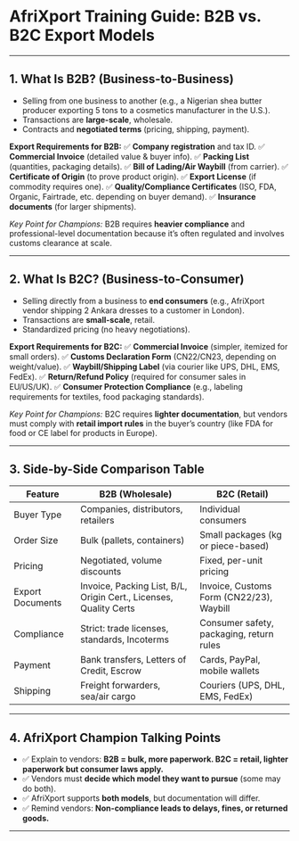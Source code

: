 # **AfriXport Training Guide: B2B vs. B2C Export Models**

---

## **1. What Is B2B? (Business-to-Business)**

* Selling from one business to another (e.g., a Nigerian shea butter producer exporting 5 tons to a cosmetics manufacturer in the U.S.).
* Transactions are **large-scale**, wholesale.
* Contracts and **negotiated terms** (pricing, shipping, payment).

**Export Requirements for B2B:**
✅ **Company registration** and tax ID.
✅ **Commercial Invoice** (detailed value & buyer info).
✅ **Packing List** (quantities, packaging details).
✅ **Bill of Lading/Air Waybill** (from carrier).
✅ **Certificate of Origin** (to prove product origin).
✅ **Export License** (if commodity requires one).
✅ **Quality/Compliance Certificates** (ISO, FDA, Organic, Fairtrade, etc. depending on buyer demand).
✅ **Insurance documents** (for larger shipments).

*Key Point for Champions:* B2B requires **heavier compliance** and professional-level documentation because it’s often regulated and involves customs clearance at scale.

---

## **2. What Is B2C? (Business-to-Consumer)**

* Selling directly from a business to **end consumers** (e.g., AfriXport vendor shipping 2 Ankara dresses to a customer in London).
* Transactions are **small-scale**, retail.
* Standardized pricing (no heavy negotiations).

**Export Requirements for B2C:**
✅ **Commercial Invoice** (simpler, itemized for small orders).
✅ **Customs Declaration Form** (CN22/CN23, depending on weight/value).
✅ **Waybill/Shipping Label** (via courier like UPS, DHL, EMS, FedEx).
✅ **Return/Refund Policy** (required for consumer sales in EU/US/UK).
✅ **Consumer Protection Compliance** (e.g., labeling requirements for textiles, food packaging standards).

*Key Point for Champions:* B2C requires **lighter documentation**, but vendors must comply with **retail import rules** in the buyer’s country (like FDA for food or CE label for products in Europe).

---

## **3. Side-by-Side Comparison Table**

| Feature          | B2B (Wholesale)                                                   | B2C (Retail)                             |
| ---------------- | ----------------------------------------------------------------- | ---------------------------------------- |
| Buyer Type       | Companies, distributors, retailers                                | Individual consumers                     |
| Order Size       | Bulk (pallets, containers)                                        | Small packages (kg or piece-based)       |
| Pricing          | Negotiated, volume discounts                                      | Fixed, per-unit pricing                  |
| Export Documents | Invoice, Packing List, B/L, Origin Cert., Licenses, Quality Certs | Invoice, Customs Form (CN22/23), Waybill |
| Compliance       | Strict: trade licenses, standards, Incoterms                      | Consumer safety, packaging, return rules |
| Payment          | Bank transfers, Letters of Credit, Escrow                         | Cards, PayPal, mobile wallets            |
| Shipping         | Freight forwarders, sea/air cargo                                 | Couriers (UPS, DHL, EMS, FedEx)          |

---

## **4. AfriXport Champion Talking Points**

* ✅ Explain to vendors: **B2B = bulk, more paperwork. B2C = retail, lighter paperwork but consumer laws apply.**
* ✅ Vendors must **decide which model they want to pursue** (some may do both).
* ✅ AfriXport supports **both models**, but documentation will differ.
* ✅ Remind vendors: **Non-compliance leads to delays, fines, or returned goods.**

---


